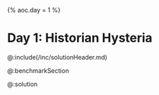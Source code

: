 {%
aoc.day = 1
%}

# Day 1: Historian Hysteria

@:include(/inc/solutionHeader.md)


@:benchmarkSection

@:solution